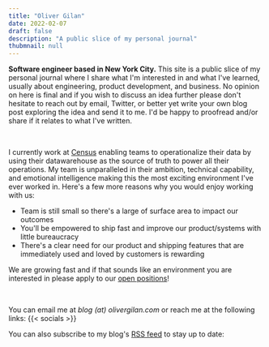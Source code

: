 ```yaml
---
title: "Oliver Gilan"
date: 2022-02-07
draft: false
description: "A public slice of my personal journal"
thubmnail: null
---
```


**Software engineer based in New York City.** This site is a public slice of my personal journal where I share what I'm interested in and what I've learned, usually about engineering, product development, and business. No opinion on here is final and if you wish to discuss an idea further please don't hesitate to reach out by email, Twitter, or better yet write your own blog post exploring the idea and send it to me. I'd be happy to proofread and/or share if it relates to what I've written.

<br>

I currently work at [Census](https://www.getcensus.com) enabling teams to operationalize their data by using their datawarehouse as the source of truth to power all their operations. My team is unparalleled in their ambition, technical capability, and emotional intelligence making this the most exciting environment I've ever worked in. Here's a few more reasons why you would enjoy working with us:
- Team is still small so there's a large of surface area to impact our outcomes
- You'll be empowered to ship fast and improve our product/systems with little bureaucracy
- There's a clear need for our product and shipping features that are immediately used and loved by customers is rewarding

We are growing fast and if that sounds like an environment you are interested in please apply to our [open positions](https://getcensus.com/careers?utm_source=workwitholiver)! 


<br>

You can email me at *blog (at) olivergilan.com* or reach me at the following links:
{{< socials >}}

You can also subscribe to my blog's <a href="blog/rss.xml" target="_blank">RSS feed</a> to stay up to date:

